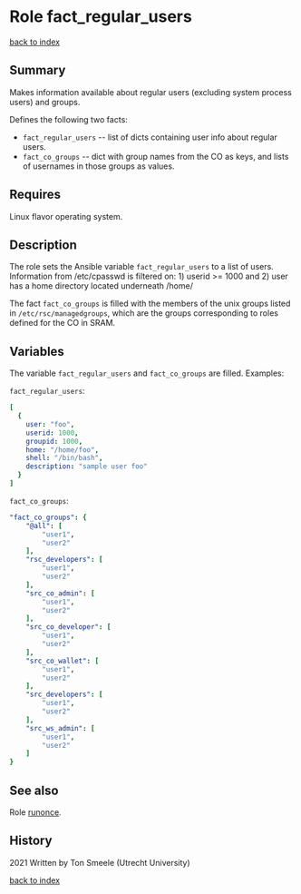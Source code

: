 # Role fact_regular_users
[back to index](../index.md#Roles)

## Summary
Makes information available about regular users (excluding system process users) and groups.

Defines the following two facts:

- `fact_regular_users` -- list of dicts containing user info about regular users.
- `fact_co_groups` -- dict with group names from the CO as keys, and lists of usernames in those groups as values. 

## Requires
Linux flavor operating system.

## Description
The role sets the Ansible variable `fact_regular_users` to a list of users. Information from /etc/cpasswd is filtered on: 1) userid >= 1000 and  2) user has a home directory located underneath /home/

The fact `fact_co_groups` is filled with the members of the unix groups listed in `/etc/rsc/managedgroups`, which are the groups corresponding to roles defined for the CO in SRAM.

## Variables
The variable `fact_regular_users` and `fact_co_groups` are filled. Examples:

`fact_regular_users`:

```yaml
[
  {
    user: "foo", 
    userid: 1000, 
    groupid: 1000, 
    home: "/home/foo", 
    shell: "/bin/bash",
    description: "sample user foo"
  }  
]
```

`fact_co_groups`:

```yaml
"fact_co_groups": {
    "@all": [
        "user1",
        "user2"
    ],
    "rsc_developers": [
        "user1",
        "user2"
    ],
    "src_co_admin": [
        "user1",
        "user2"
    ],
    "src_co_developer": [
        "user1",
        "user2"
    ],
    "src_co_wallet": [
        "user1",
        "user2"
    ],
    "src_developers": [
        "user1",
        "user2"
    ],
    "src_ws_admin": [
        "user1",
        "user2"
    ]
}
```

## See also

Role [runonce](./runonce.md).


## History
2021 Written by Ton Smeele (Utrecht University)



[back to index](../index.md#Roles)
